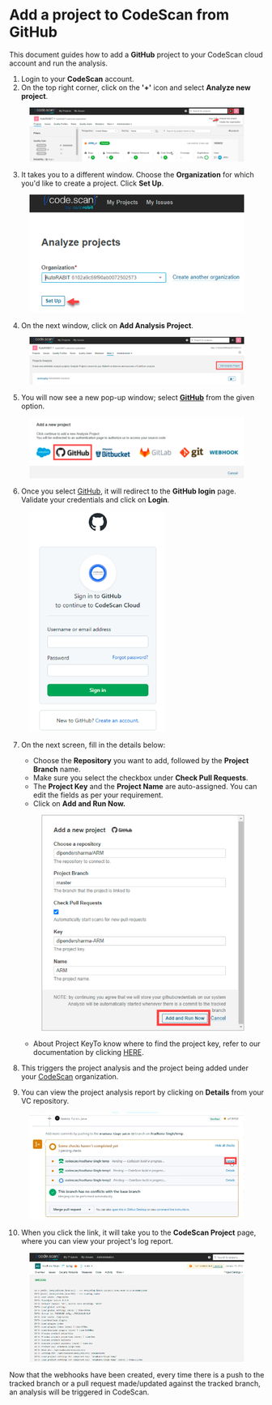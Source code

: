 # Add a project to CodeScan from GitHub

This document guides how to add a **GitHub** project to your CodeScan cloud account and run the analysis.

1. Login to your **CodeScan** account.
2. On the top right corner, click on the **'+'** icon and select **Analyze new project**.

<figure><img src="../../../../.gitbook/assets/image (13) (1) (1) (1) (1) (1) (1) (1) (1) (1) (1) (1) (1) (1) (1) (1) (1) (1).png" alt=""><figcaption></figcaption></figure>

3. It takes you to a different window. Choose the **Organization** for which you'd like to create a project. Click **Set Up**.

<figure><img src="../../../../.gitbook/assets/image (14) (1) (1) (1) (1) (1) (1) (1) (1) (1) (1) (1) (1) (1) (1) (1) (1).png" alt=""><figcaption></figcaption></figure>

4. On the next window, click on **Add Analysis Project**.

<figure><img src="../../../../.gitbook/assets/image (15) (1) (1) (1) (1) (1) (1) (1) (1) (1) (1) (1) (1) (1) (1) (1) (1).png" alt=""><figcaption></figcaption></figure>

5. You will now see a new pop-up window; select [**GitHub**](https://knowledgebase.autorabit.com/codescan/docs/integrating-codescan-with-github-actions) from the given option.

<figure><img src="../../../../.gitbook/assets/image (16) (1) (1) (1) (1) (1) (1) (1) (1) (1) (1) (1) (1) (1) (1) (1) (1).png" alt=""><figcaption></figcaption></figure>

6. Once you select [GitHub](https://knowledgebase.autorabit.com/codescan/docs/github-actions), it will redirect to the **GitHub login** page. Validate your credentials and click on **Login**.

<figure><img src="../../../../.gitbook/assets/image (17) (1) (1) (1) (1) (1) (1) (1) (1) (1) (1) (1) (1) (1) (1) (1) (1).png" alt="" width="267"><figcaption></figcaption></figure>

7.  On the next screen, fill in the details below:

    * Choose the **Repository** you want to add, followed by the **Project Branch** name.
    * Make sure you select the checkbox under **Check Pull Requests**.&#x20;
    * The **Project Key** and the **Project Name** are auto-assigned. You can edit the fields as per your requirement.
    * Click on **Add and Run Now.**

    <figure><img src="../../../../.gitbook/assets/image (21) (1) (1) (1) (1) (1) (1) (1) (1) (1) (1) (1) (1) (1) (1) (1).png" alt="" width="405"><figcaption></figcaption></figure>

    * About Project KeyTo know where to find the project key, refer to our documentation by clicking [HERE](https://knowledgebase.autorabit.com/codescan/docs/finding-your-project-key).
8. This triggers the project analysis and the project being added under your [CodeScan](https://www.codescan.io/) organization.
9. &#x20;You can view the project analysis report by clicking on **Details** from your VC repository.

<figure><img src="../../../../.gitbook/assets/image (19) (1) (1) (1) (1) (1) (1) (1) (1) (1) (1) (1) (1) (1) (1) (1).png" alt="" width="563"><figcaption></figcaption></figure>

10. When you click the link, it will take you to the **CodeScan Project** page, where you can view your project's log report.

<figure><img src="../../../../.gitbook/assets/image (20) (1) (1) (1) (1) (1) (1) (1) (1) (1) (1) (1) (1) (1) (1) (1).png" alt="" width="563"><figcaption></figcaption></figure>

Now that the webhooks have been created, every time there is a push to the tracked branch or a pull request made/updated against the tracked branch, an analysis will be triggered in CodeScan.
